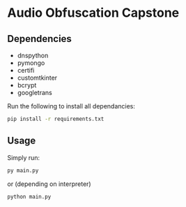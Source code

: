 # Audio Obfuscation Capstone

## Dependencies
-   dnspython 
-   pymongo 
-   certifi 
-   customtkinter 
-   bcrypt
-   googletrans

Run the following to install all dependancies:
```bash
pip install -r requirements.txt
```

## Usage 

Simply run:
```bash
py main.py 
```
or (depending on interpreter)
```bash
python main.py 
```



